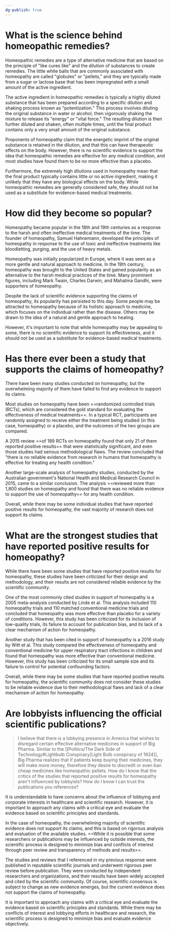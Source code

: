 ```yaml
---
dg-publish: true
---
```


# What is the science behind homeopathic remedies?

Homeopathic remedies are a type of alternative medicine that are based on the principle of "like cures like" and the dilution of substances to create remedies. The little white balls that are commonly associated with homeopathy are called "globules" or "pellets," and they are typically made from a sugar or lactose base that has been impregnated with a small amount of the active ingredient.

The active ingredient in homeopathic remedies is typically a highly diluted substance that has been prepared according to a specific dilution and shaking process known as "potentization." This process involves diluting the original substance in water or alcohol, then vigorously shaking the mixture to release its "energy" or "vital force." The resulting dilution is then further diluted and shaken, often multiple times, until the final product contains only a very small amount of the original substance.

Proponents of homeopathy claim that the energetic imprint of the original substance is retained in the dilution, and that this can have therapeutic effects on the body. However, there is no scientific evidence to support the idea that homeopathic remedies are effective for any medical condition, and most studies have found them to be no more effective than a placebo.

Furthermore, the extremely high dilutions used in homeopathy mean that the final product typically contains little or no active ingredient, making it unlikely that they have any biological effects on the body. While homeopathic remedies are generally considered safe, they should not be used as a substitute for evidence-based medical treatments.

# How did they become so popular?

Homeopathy became popular in the 18th and 19th centuries as a response to the harsh and often ineffective medical treatments of the time. The founder of homeopathy, Samuel Hahnemann, developed the principles of homeopathy in response to the use of toxic and ineffective treatments like bloodletting, purging, and the use of heavy metals.

Homeopathy was initially popularized in Europe, where it was seen as a more gentle and natural approach to medicine. In the 19th century, homeopathy was brought to the United States and gained popularity as an alternative to the harsh medical practices of the time. Many prominent figures, including Mark Twain, Charles Darwin, and Mahatma Gandhi, were supporters of homeopathy.

Despite the lack of scientific evidence supporting the claims of homeopathy, its popularity has persisted to this day. Some people may be attracted to homeopathy because of its holistic approach to medicine, which focuses on the individual rather than the disease. Others may be drawn to the idea of a natural and gentle approach to healing.

However, it's important to note that while homeopathy may be appealing to some, there is no scientific evidence to support its effectiveness, and it should not be used as a substitute for evidence-based medical treatments.

# Has there ever been a study that supports the claims of homeopathy?

There have been many studies conducted on homeopathy, but the overwhelming majority of them have failed to find any evidence to support its claims.

Most studies on homeopathy have been ==randomized controlled trials (RCTs), which are considered the gold standard for evaluating the effectiveness of medical treatments==. In a typical RCT, participants are randomly assigned to receive either the treatment being studied (in this case, homeopathy) or a placebo, and the outcomes of the two groups are compared.

A 2015 review ==of 189 RCTs on homeopathy found that only 21 of them reported positive results== that were statistically significant, and even those studies had serious methodological flaws. The review concluded that "there is no reliable evidence from research in humans that homeopathy is effective for treating any health condition."

Another large-scale analysis of homeopathy studies, conducted by the Australian government's National Health and Medical Research Council in 2015, came to a similar conclusion. The analysis ==reviewed more than 1,800 studies on homeopathy and found that there was no reliable evidence to support the use of homeopathy== for any health condition.

Overall, while there may be some individual studies that have reported positive results for homeopathy, the vast majority of research does not support its claims.

# What are the strongest studies that have reported positive results for homeopathy?

While there have been some studies that have reported positive results for homeopathy, these studies have been criticized for their design and methodology, and their results are not considered reliable evidence by the scientific community.

One of the most commonly cited studies in support of homeopathy is a 2005 meta-analysis conducted by Linde et al. This analysis included 110 homeopathy trials and 110 matched conventional medicine trials and concluded that homeopathy was more effective than placebo for a variety of conditions. However, this study has been criticized for its inclusion of low-quality trials, its failure to account for publication bias, and its lack of a clear mechanism of action for homeopathy.

Another study that has been cited in support of homeopathy is a 2016 study by Witt et al. This study compared the effectiveness of homeopathy and conventional medicine for upper respiratory tract infections in children and found that homeopathy was more effective than conventional medicine. However, this study has been criticized for its small sample size and its failure to control for potential confounding factors.

Overall, while there may be some studies that have reported positive results for homeopathy, the scientific community does not consider these studies to be reliable evidence due to their methodological flaws and lack of a clear mechanism of action for homeopathy.

# Are lobbyists influencing the official scientific publications?

> I believe that there is a lobbying presence in America that wishes to disregard certain effective alternative medicines in support of Big Pharma. Similar to the [[Politics/The Dark Side of Technology#Lightbulb Conspiracy\|Light Bulb conspiracy of 1924]], Big Pharma realizes that if patients keep buying their medicines, they will make more money, therefore they desire to discredit or even ban cheap medicines like homeopathic pellets. How do I know that the critics of the studies that reported positive results for homeopathy aren't influenced by lobbyists? How do I know I can trust the publications you references?

It is understandable to have concerns about the influence of lobbying and corporate interests in healthcare and scientific research. However, it is important to approach any claims with a critical eye and evaluate the evidence based on scientific principles and standards.

In the case of homeopathy, the overwhelming majority of scientific evidence does not support its claims, and this is based on rigorous analysis and evaluation of the available studies. ==While it is possible that some researchers or publications may be influenced by outside interests, the scientific process is designed to minimize bias and conflicts of interest through peer review and transparency of methods and results==.

The studies and reviews that I referenced in my previous response were published in reputable scientific journals and underwent rigorous peer review before publication. They were conducted by independent researchers and organizations, and their results have been widely accepted and cited by the scientific community. Of course, scientific consensus is subject to change as new evidence emerges, but the current evidence does not support the claims of homeopathy.

It is important to approach any claims with a critical eye and evaluate the evidence based on scientific principles and standards. While there may be conflicts of interest and lobbying efforts in healthcare and research, the scientific process is designed to minimize bias and evaluate evidence objectively.